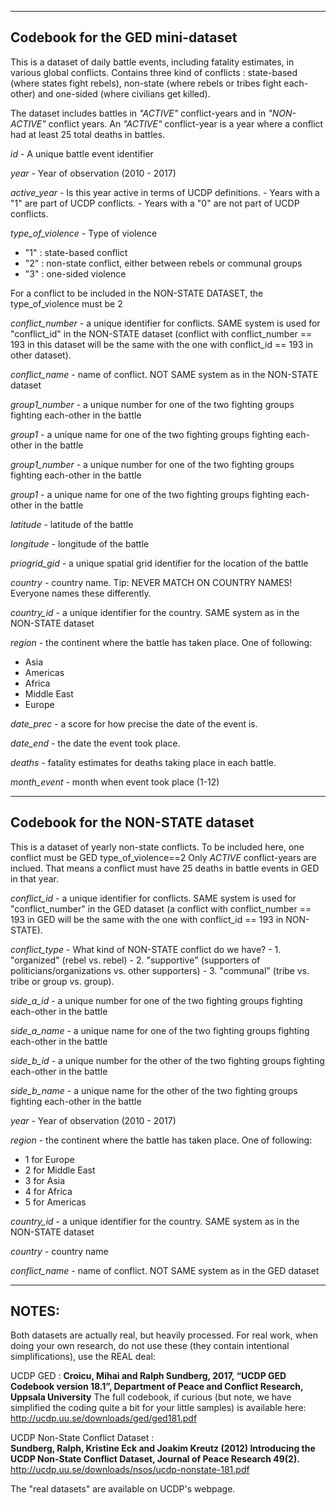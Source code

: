 -----------------
Codebook for the GED mini-dataset 
-----------------

This is a dataset of daily battle events, including fatality estimates, in various global conflicts. Contains three kind of conflicts : state-based (where states fight rebels), non-state (where rebels or tribes fight each-other) and one-sided (where civilians get killed).

The dataset includes battles in *"ACTIVE"* conflict-years and in *"NON-ACTIVE"* conflict years. 
An *"ACTIVE"* conflict-year is a year where a conflict had at least 25 total deaths in battles.

*id* - A unique battle event identifier

*year* - Year of observation (2010 - 2017)

*active_year* - Is this year active in terms of UCDP definitions. 
    - Years with a "1" are part of UCDP conflicts.
    - Years with a "0" are not part of UCDP conflicts.
			  
*type_of_violence* - Type of violence
   - "1" : state-based conflict
   - "2" : non-state conflict, either between rebels or communal groups 
   - "3" : one-sided violence

For a conflict to be included in the NON-STATE DATASET, the type_of_violence must be 2

*conflict_number*  - a unique identifier for conflicts. SAME system is used for "conflict_id" in the NON-STATE dataset (conflict with conflict_number == 193 in this dataset will be the same with the one with conflict_id == 193 in other dataset).
     
*conflict_name* - name of conflict. NOT SAME system as in the NON-STATE dataset
      
*group1_number* - a unique number for one of the two fighting groups fighting each-other in the battle
      
*group1* - a unique name for one of the two fighting groups fighting each-other in the battle

*group1_number* - a unique number for one of the two fighting groups fighting each-other in the battle
      
*group1* - a unique name for one of the two fighting groups fighting each-other in the battle

*latitude* - latitude of the battle

*longitude* - longitude of the battle

*priogrid_gid* - a unique spatial grid identifier for the location of the battle

*country* - country name. Tip: NEVER MATCH ON COUNTRY NAMES! Everyone names these differently.

*country_id* - a unique identifier for the country. SAME system as in the NON-STATE dataset

*region* - the continent where the battle has taken place. One of following:
   - Asia
   - Americas   
   - Africa     
   - Middle East
   - Europe

*date_prec* - a score for how precise the date of the event is.

*date_end* - the date the event took place.

*deaths* - fatality estimates for deaths taking place in each battle.

*month_event* - month when event took place (1-12)


-------------------
Codebook for the NON-STATE dataset
-------------------

This is a dataset of yearly non-state conflicts.
To be included here, one conflict must be GED type_of_violence==2 
Only *ACTIVE* conflict-years are inclued. That means a conflict must have 25 deaths in battle events in GED in that year.

*conflict_id* - a unique identifier for conflicts. SAME system is used for "conflict_number" in the GED dataset (a conflict with conflict_number == 193 in GED will be the same with the one with conflict_id == 193 in NON-STATE).

*conflict_type* - What kind of NON-STATE conflict do we have?
    - 1. "organized" (rebel vs. rebel)
    - 2. "supportive" (supporters of politicians/organizations vs. other supporters)
    - 3. "communal" (tribe vs. tribe or group vs. group).

*side_a_id* - a unique number for one of the two fighting groups fighting each-other in the battle
      
*side_a_name* - a unique name for one of the two fighting groups fighting each-other in the battle

*side_b_id* - a unique number for the other of the two fighting groups fighting each-other in the battle
      
*side_b_name* - a unique name for the other of the two fighting groups fighting each-other in the battle

*year* - Year of observation (2010 - 2017)

*region* - the continent where the battle has taken place. One of following:
- 1 for Europe
- 2 for Middle East
- 3 for Asia
- 4 for Africa
- 5 for Americas

*country_id* - a unique identifier for the country. SAME system as in the NON-STATE dataset

*country* - country name 

*conflict_name* - name of conflict. NOT SAME system as in the GED dataset

----------
NOTES:
----------
Both datasets are actually real, but heavily processed. For real work, when doing your own research, do not use these (they contain intentional simplifications), use the REAL deal:

UCDP GED :
**Croicu, Mihai and Ralph Sundberg, 2017, “UCDP GED Codebook version 18.1”, Department of Peace and Conflict Research, Uppsala University**
The full codebook, if curious (but note, we have simplified the coding quite a bit for your little samples) is available here: http://ucdp.uu.se/downloads/ged/ged181.pdf

UCDP Non-State Conflict Dataset :  
**Sundberg, Ralph, Kristine Eck and Joakim Kreutz (2012) Introducing the UCDP Non-State Conflict Dataset, Journal of Peace Research 49(2).**
http://ucdp.uu.se/downloads/nsos/ucdp-nonstate-181.pdf

The "real datasets" are available on UCDP's webpage.
